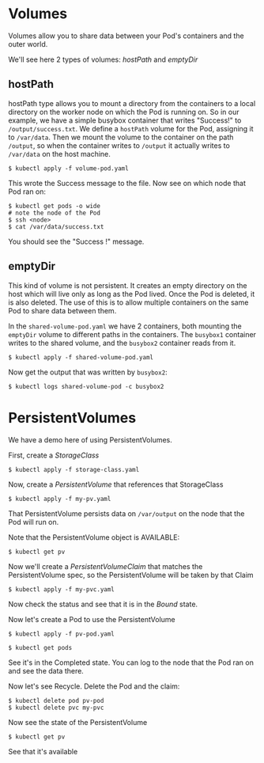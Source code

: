 # Volumes
Volumes allow you to share data between your Pod's containers and the outer world.

We'll see here 2 types of volumes: _hostPath_ and _emptyDir_

## hostPath
hostPath type allows you to mount a directory from the containers to a local directory on the worker node
on which the Pod is running on.
So in our example, we have a simple busybox container that writes "Success!" to `/output/success.txt`.
We define a `hostPath` volume for the Pod, assigning it to `/var/data`. Then we mount the volume to the container on the path
`/output`, so when the container writes to `/output` it actually writes to `/var/data` on the host machine.

```
$ kubectl apply -f volume-pod.yaml
```

This wrote the Success message to the file.
Now see on which node that Pod ran on:
```
$ kubectl get pods -o wide
# note the node of the Pod
$ ssh <node>
$ cat /var/data/success.txt
```
You should see the "Success !" message.

## emptyDir
This kind of volume is not persistent. It creates an empty directory on the host which will live only as long as the Pod lived.
Once the Pod is deleted, it is also deleted. The use of this is to allow multiple containers on the same Pod to share data between them.

In the `shared-volume-pod.yaml` we have 2 containers, both mounting the `emptyDir` volume to different paths in the containers. The `busybox1` container 
writes to the shared volume, and the `busybox2` container reads from it.

```
$ kubectl apply -f shared-volume-pod.yaml
```

Now get the output that was written by `busybox2`:
```
$ kubectl logs shared-volume-pod -c busybox2
```

# PersistentVolumes

We have a demo here of using PersistentVolumes.

First, create a _StorageClass_
```
$ kubectl apply -f storage-class.yaml
```

Now, create a _PersistentVolume_ that references that StorageClass
```
$ kubectl apply -f my-pv.yaml
```
That PersistentVolume persists data on `/var/output` on the node that the Pod will run on.

Note that the PersistentVolume object is AVAILABLE:
```
$ kubectl get pv
```

Now we'll create a _PersistentVolumeClaim_ that matches the PersistentVolume spec, so the PersistentVolume will be 
taken by that Claim
```
$ kubectl apply -f my-pvc.yaml
```

Now check the status and see that it is in the _Bound_ state.

Now let's create a Pod to use the PersistentVolume
```
$ kubectl apply -f pv-pod.yaml

$ kubectl get pods
```

See it's in the Completed state. You can log to the node that the Pod ran on and see the data there.

Now let's see Recycle. Delete the Pod and the claim:
```
$ kubectl delete pod pv-pod
$ kubectl delete pvc my-pvc
```

Now see the state of the PersistentVolume
```
$ kubectl get pv
```

See that it's available



